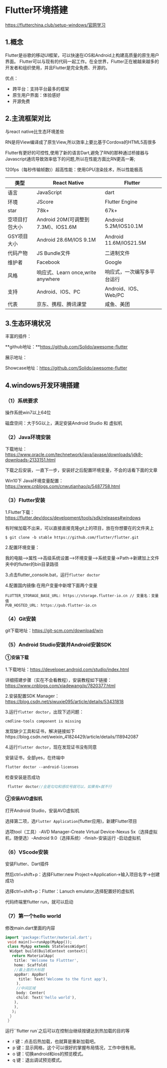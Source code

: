 # Flutter环境搭建

https://flutterchina.club/setup-windows/官网学习

## 1.概念

Flutter是谷歌的移动UI框架，可以快速在iOS和Android上构建高质量的原生用户界面。 Flutter可以与现有的代码一起工作。在全世界，Flutter正在被越来越多的开发者和组织使用，并且Flutter是完全免费、开源的。

优点：

- 跨平台：支持平台最多的框架
- 原生用户界面：体验感好
- 开源免费

## 2.主流框架对比

与react native比生态环境差些

RN是将View编译成了原生View,所以效率上要比基于Cordova的HTML5高很多

Flutter有更好的可控性,使用了新的语言Dart,避免了RN的那种通过桥接器与Javascript通讯导致效率低下的问题,所以在性能方面比RN更高一筹;

120fps（每秒传输帧数)）超高性能：使用GPU渲染技术，所以性能极高

| 类型           | React Native                       | Flutter                    |
| -------------- | ---------------------------------- | -------------------------- |
| 语言           | JavaScript                         | dart                       |
| 环境           | JScore                             | Flutter Engine             |
| star           | 78k+                               | 67k+                       |
| 空项目打包大小 | Android 20M(可调整到7.3M)、IOS1.6M | Android 5.2M/IOS10.1M      |
| GSY项目大小    | Android 28.6M/IOS 9.1M             | Android 11.6M/IOS21.5M     |
| 代码产物       | JS Bundle文件                      | 二进制文件                 |
| 维护者         | Facebook                           | Google                     |
| 风格           | 响应式、Learn once,write anywhere  | 响应式，一次编写多平台运行 |
| 支持           | Android、IOS、PC                   | Android、IOS、Web/PC       |
| 代表           | 京东、携程、腾讯课堂               | 咸鱼、美团                 |

## 3.生态环境状况

丰富的插件：

**github地址：**https://github.com/Solido/awesome-flutter

展示地址：

Showcase地址：https://github.com/Solido/awesome-flutter

## 4.windows开发环境搭建

### （1）系统要求

操作系统win7以上64位

磁盘空间：大于5G以上，满足安装Android Studio 和 虚拟机

### （2）Java环境安装

下载地址：https://www.oracle.com/technetwork/java/javase/downloads/jdk8-downloads-2133151.html

下载之后安装，一直下一步，安装好之后配置环境变量，不会的话看下面的文章

Win10下 Java环境变量配置：https://www.cnblogs.com/cnwutianhao/p/5487758.html

### （3）Flutter安装

1.Flutter下载：https://flutter.dev/docs/development/tools/sdk/releases#windows

有时候加载不出来，可以直接直接克隆git上的项目，放在你想要在的文件夹上

```git
$ git clone -b stable https://github.com/flutter/flutter.git
```

2.配置环境变量：

我的电脑-->属性-->高级系统设置-->环境变量-->系统变量->Path->新建加上文件夹中的flutter的bin目录路径

3.点击flutter_console.bat，运行`flutter doctor`

4.配置国内镜像:在用户变量中新增下面两个变量

```
FLUTTER_STORAGE_BASE_URL: https://storage.flutter-io.cn // 变量名：变量值
PUB_HOSTED_URL: https://pub.flutter-io.cn
```

### （4）Git安装

git下载地址：https://git-scm.com/download/win

### （5）Android Studio安装并Android安装SDK

#### ①安装下载

1.下载地址：https://developer.android.com/studio/index.html

详细搭建步骤（实在不会看教程），安装教程如下链接：https://www.cnblogs.com/xiadewang/p/7820377.html

2.安装配置SDK Manager：https://blog.csdn.net/siwuxie095/article/details/53431818

3.运行`flutter doctor`，出现下述问题：

```
cmdline-tools component is missing
```

发现缺少工具和证书，解决链接如下https://blog.csdn.net/weixin_41824429/article/details/118942087

4.运行`flutter doctor`，现在发现证书没有同意

安装证书，全部yes，在终端中

```commonlisp
flutter doctor --android-licenses
```

检查安装是否成功

```js
 flutter doctor//全是勾勾和感叹号就可以，如果有×就不行
```

#### ②安装AVD虚拟机

打开Android Studio，安装AVD虚拟机

选择第二项，选`Flutter Application`(flutter应用)，新建Flutter项目

选项tool（工具）-AVD Manager-Create Virtual Device-Nexus 5x（选择虚拟机，随便选）-Android 9.0（选择系统）-finish-安装运行  -启动虚拟机

### （6）VScode安装

安装Flutter、Dart插件

然后ctrl+shift+p：选择Flutter:new Project->Application->输入项目名字->创建成功

选择ctrl+shift+p：Flutter：Lanuch emulator,选择配置好的虚拟机

代码终端里flutter run，就可以启动

### （7）第一个hello world

修改main.dart里面的内容

```dart
import 'package:flutter/material.dart';
 void main()=>runApp(MyApp());
 class MyApp extends StatelessWidget{
  Widget build(BuildContext context){
   return MaterialApp(
    title: 'Welcome to Fluttter',
    home: Scaffold(
    //最上面的大标题
    appBar: AppBar(
      title: Text('Welcome to the first app'),
     ),
     //中间区域
     body: Center(
     child: Text('hello world'),
    ),
    ),
   );
  }
 }
```

运行``flutter run`之后可以在控制台继续按键达到热加载的目的等

- r 键：点击后热加载，也就算是重新加载吧。
- p 键：显示网格，这个可以很好的掌握布局情况，工作中很有用。
- o 键：切换android和ios的预览模式。
- q 键：退出调试预览模式。

